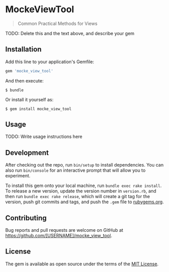 # MockeViewTool

> Common Practical Methods for Views

TODO: Delete this and the text above, and describe your gem

## Installation

Add this line to your application's Gemfile:

```ruby
gem 'mocke_view_tool'
```

And then execute:

    $ bundle

Or install it yourself as:

    $ gem install mocke_view_tool

## Usage

TODO: Write usage instructions here

## Development

After checking out the repo, run `bin/setup` to install dependencies. You can also run `bin/console` for an interactive prompt that will allow you to experiment.

To install this gem onto your local machine, run `bundle exec rake install`. To release a new version, update the version number in `version.rb`, and then run `bundle exec rake release`, which will create a git tag for the version, push git commits and tags, and push the `.gem` file to [rubygems.org](https://rubygems.org).

## Contributing

Bug reports and pull requests are welcome on GitHub at https://github.com/[USERNAME]/mocke_view_tool.

## License

The gem is available as open source under the terms of the [MIT License](https://opensource.org/licenses/MIT).
